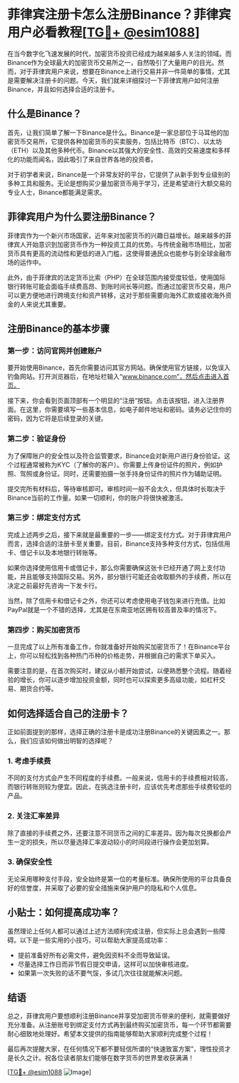 # 菲律宾注册卡怎么注册Binance？菲律宾用户必看教程[[TG💪+ @esim1088](https://t.me/s/esim1088)]

在当今数字化飞速发展的时代，加密货币投资已经成为越来越多人关注的领域。而Binance作为全球最大的加密货币交易所之一，自然吸引了大量用户的目光。然而，对于菲律宾用户来说，想要在Binance上进行交易并非一件简单的事情，尤其是需要解决注册卡的问题。今天，我们就来详细探讨一下菲律宾用户如何注册Binance，并且如何选择合适的注册卡。

## 什么是Binance？

首先，让我们简单了解一下Binance是什么。Binance是一家总部位于马耳他的加密货币交易所，它提供各种加密货币的买卖服务，包括比特币（BTC）、以太坊（ETH）以及其他多种代币。Binance以其强大的安全性、高效的交易速度和多样化的功能而闻名，因此吸引了来自世界各地的投资者。

对于初学者来说，Binance是一个非常友好的平台，它提供了从新手到专业级别的多种工具和服务。无论是想购买少量加密货币用于学习，还是希望进行大额交易的专业人士，Binance都能满足需求。

## 菲律宾用户为什么要注册Binance？

菲律宾作为一个新兴市场国家，近年来对加密货币的兴趣日益增长。越来越多的菲律宾人开始意识到加密货币作为一种投资工具的优势。与传统金融市场相比，加密货币具有更高的流动性和更低的进入门槛，这使得普通民众也能参与到全球金融市场的运作中。

此外，由于菲律宾的法定货币比索（PHP）在全球范围内接受度较低，使用国际银行转账可能会面临手续费高昂、到账时间长等问题。而通过加密货币交易，用户可以更方便地进行跨境支付和资产转移，这对于那些需要向海外汇款或接收海外资金的人来说尤其重要。

## 注册Binance的基本步骤

### 第一步：访问官网并创建账户

要开始使用Binance，首先你需要访问其官方网站。确保使用官方链接，以免误入钓鱼网站。打开浏览器后，在地址栏输入“www.binance.com”，然后点击进入首页。

接下来，你会看到页面顶部有一个明显的“注册”按钮。点击该按钮，进入注册界面。在这里，你需要填写一些基本信息，如电子邮件地址和密码。请务必记住你的密码，因为它将是后续登录的关键。

### 第二步：验证身份

为了保障账户的安全性以及符合监管要求，Binance会对新用户进行身份验证。这个过程通常被称为KYC（了解你的客户）。你需要上传身份证件的照片，例如护照、驾照或身份证。同时，还需要拍摄一张手持身份证件的照片作为辅助证明。

提交完所有材料后，等待审核即可。审核时间一般不会太久，但具体时长取决于Binance当前的工作量。如果一切顺利，你的账户将很快被激活。

### 第三步：绑定支付方式

完成上述两步之后，接下来就是最重要的一步——绑定支付方式。对于菲律宾用户而言，选择合适的注册卡至关重要。目前，Binance支持多种支付方式，包括信用卡、借记卡以及本地银行转账等。

如果你选择使用信用卡或借记卡，那么你需要确保这张卡已经开通了网上支付功能，并且能够支持国际交易。另外，部分银行可能还会收取额外的手续费，所以在决定之前最好先咨询一下发卡行。

当然，除了信用卡和借记卡之外，你还可以考虑使用电子钱包来进行充值。比如PayPal就是一个不错的选择，尤其是在东南亚地区拥有较高普及率的情况下。

### 第四步：购买加密货币

一旦完成了以上所有准备工作，你就准备好开始购买加密货币了！在Binance平台上，你可以轻松找到各种热门币种的价格走势，并根据自己的需求下单买入。

需要注意的是，在首次购买时，建议从小额开始尝试，以便熟悉整个流程。随着经验的增长，你可以逐步增加投资金额，同时也可以探索更多高级功能，如杠杆交易、期货合约等。

## 如何选择适合自己的注册卡？

正如前面提到的那样，选择正确的注册卡是成功注册Binance的关键因素之一。那么，我们应该如何做出明智的选择呢？

### 1. 考虑手续费

不同的支付方式会产生不同程度的手续费。一般来说，信用卡的手续费相对较高，而银行转账则较为便宜。因此，在挑选注册卡时，应该优先考虑那些手续费较低的产品。

### 2. 关注汇率差异

除了直接的手续费之外，还要注意不同货币之间的汇率差异。因为每次兑换都会产生一定的损失，所以尽量选择汇率波动较小的时间段进行操作会更加划算。

### 3. 确保安全性

无论采用哪种支付手段，安全始终是第一位的考量标准。确保所使用的平台具备良好的信誉度，并采取了必要的安全措施来保护用户的隐私和个人信息。

## 小贴士：如何提高成功率？

虽然理论上任何人都可以通过上述方法顺利完成注册，但实际上总会遇到一些障碍。以下是一些实用的小技巧，可以帮助大家提高成功率：

- 提前准备好所有必需文件，避免因资料不全而导致延误。
- 尽量选择工作日而非节假日提交申请，这样可以加快审核进度。
- 如果第一次失败的话不要气馁，多试几次往往就能解决问题。

## 结语

总之，菲律宾用户要想顺利注册Binance并享受加密货币带来的便利，就需要做好充分准备。从注册账号到绑定支付方式再到最终购买加密货币，每一个环节都需要耐心细致地处理好。希望本文提供的指南能够帮助大家顺利完成整个过程！

最后再次提醒大家，在任何情况下都不要轻信所谓的“快速致富方案”，理性投资才是长久之计。祝各位读者朋友们能够在数字货币的世界里收获满满！

[[TG💪+ @esim1088](https://t.me/s/esim1088) ![Image](https://i.postimg.cc/4NQfJmqS/Snipaste-2025-05-13-00-14-12.png)]